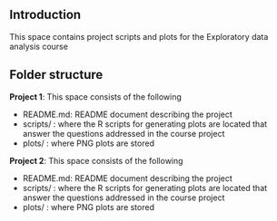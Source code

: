 ## Introduction

This space contains project scripts and plots for the Exploratory data analysis course



## Folder structure

**Project 1**: This space consists of the following 
- README.md: README document describing the project
- scripts/ : where the R scripts for generating plots are located that answer the questions addressed in the course project
- plots/ : where PNG plots are stored



**Project 2**: This space consists of the following 
- README.md: README document describing the project
- scripts/ : where the R scripts for generating plots are located that answer the questions addressed in the course project
- plots/ : where PNG plots are stored


